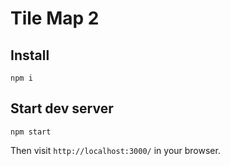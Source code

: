 # Tile Map 2

## Install

    npm i

## Start dev server

    npm start

Then visit `http://localhost:3000/` in your browser.
